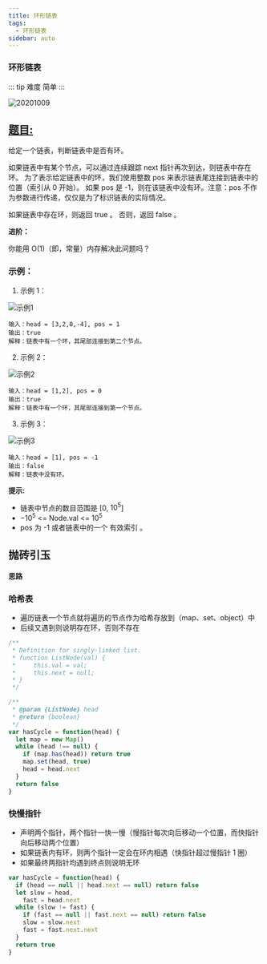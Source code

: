 ```yaml
---
title: 环形链表
tags:
  - 环形链表
sidebar: auto
---
```


### 环形链表

::: tip 难度
简单
:::

![20201009](http://qiniu.gaowenju.com/leecode/banner/20201009.jpg)

## [题目:](https://leetcode-cn.com/problems/linked-list-cycle/)

给定一个链表，判断链表中是否有环。

如果链表中有某个节点，可以通过连续跟踪 next 指针再次到达，则链表中存在环。 为了表示给定链表中的环，我们使用整数 pos 来表示链表尾连接到链表中的位置（索引从 0 开始）。 如果 pos 是 -1，则在该链表中没有环。注意：pos 不作为参数进行传递，仅仅是为了标识链表的实际情况。

如果链表中存在环，则返回 true 。 否则，返回 false 。

**进阶：**

你能用 O(1)（即，常量）内存解决此问题吗？

### 示例：

1. 示例 1：

![示例1](http://qiniu.gaowenju.com/leecode/20201009-1.png)

```
输入：head = [3,2,0,-4], pos = 1
输出：true
解释：链表中有一个环，其尾部连接到第二个节点。
```

2. 示例 2：

![示例2](http://qiniu.gaowenju.com/leecode/20201009-2.png)

```
输入：head = [1,2], pos = 0
输出：true
解释：链表中有一个环，其尾部连接到第一个节点。
```

3. 示例 3：

![示例3](http://qiniu.gaowenju.com/leecode/20201009-3.png)

```
输入：head = [1], pos = -1
输出：false
解释：链表中没有环。
```

**提示:**

- 链表中节点的数目范围是 [0, $10^5$]
- $-10^5$ <= Node.val <= $10^5$
- pos 为 -1 或者链表中的一个 有效索引 。

## 抛砖引玉

**思路**

### 哈希表

- 遍历链表一个节点就将遍历的节点作为哈希存放到（map、set、object）中
- 后续又遇到则说明存在环，否则不存在

```javascript
/**
 * Definition for singly-linked list.
 * function ListNode(val) {
 *     this.val = val;
 *     this.next = null;
 * }
 */

/**
 * @param {ListNode} head
 * @return {boolean}
 */
var hasCycle = function(head) {
  let map = new Map()
  while (head !== null) {
    if (map.has(head)) return true
    map.set(head, true)
    head = head.next
  }
  return false
}
```

### 快慢指针

- 声明两个指针，两个指针一快一慢（慢指针每次向后移动一个位置，而快指针向后移动两个位置）
- 如果链表内有环，则两个指针一定会在环内相遇（快指针超过慢指针 1 圈）
- 如果最终两指针均遇到终点则说明无环

```javascript
var hasCycle = function(head) {
  if (head == null || head.next == null) return false
  let slow = head,
    fast = head.next
  while (slow != fast) {
    if (fast == null || fast.next == null) return false
    slow = slow.next
    fast = fast.next.next
  }
  return true
}
```
